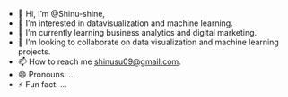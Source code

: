 - 👋 Hi, I’m @Shinu-shine,
- 👀 I’m interested in datavisualization and machine learning.
- 🌱 I’m currently learning business analytics and digital marketing.
- 💞️ I’m looking to collaborate on data visualization and machine learning projects.
- 📫 How to reach me shinusu09@gmail.com.
- 😄 Pronouns: ...
- ⚡ Fun fact: ...

<!---
Shinu-shine/Shinu-shine is a ✨ special ✨ repository because its `README.md` (this file) appears on your GitHub profile.
You can click the Preview link to take a look at your changes.
--->
